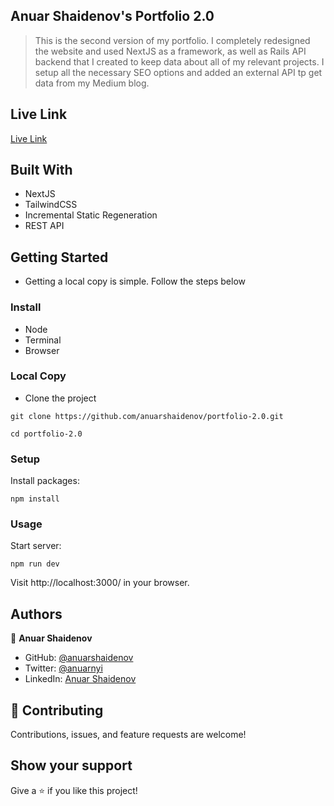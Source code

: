 ## Anuar Shaidenov's Portfolio 2.0

> This is the second version of my portfolio. I completely redesigned the website and used NextJS as a framework, as well as Rails API backend that I created to keep data about all of my relevant projects. I setup all the necessary SEO options and added an external API tp get data from my Medium blog.

## Live Link

[Live Link](https://portfolio-2-0-lac.vercel.app/)

## Built With

- NextJS
- TailwindCSS
- Incremental Static Regeneration
- REST API

## Getting Started

- Getting a local copy is simple. Follow the steps below

### Install

- Node
- Terminal
- Browser

### Local Copy

- Clone the project

```
git clone https://github.com/anuarshaidenov/portfolio-2.0.git

cd portfolio-2.0

```

### Setup

Install packages:

```
npm install
```

### Usage

Start server:

```
npm run dev
```

Visit http://localhost:3000/ in your browser.

## Authors

👤 **Anuar Shaidenov**

- GitHub: [@anuarshaidenov](https://github.com/anuarshaidenov)
- Twitter: [@anuarnyi](https://twitter.com/anuarnyi)
- LinkedIn: [Anuar Shaidenov](https://www.linkedin.com/in/anuar-shaidenov-365a951b8/)

## 🤝 Contributing

Contributions, issues, and feature requests are welcome!

## Show your support

Give a ⭐️ if you like this project!
